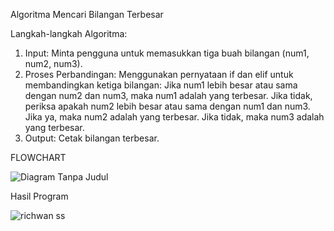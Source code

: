 Algoritma Mencari Bilangan Terbesar

Langkah-langkah Algoritma:
1. Input:
  Minta pengguna untuk memasukkan tiga buah bilangan (num1, num2, num3).
2. Proses Perbandingan:
  Menggunakan pernyataan if dan elif untuk membandingkan ketiga bilangan:
  Jika num1 lebih besar atau sama dengan num2 dan num3, maka num1 adalah yang terbesar.
  Jika tidak, periksa apakah num2 lebih besar atau sama dengan num1 dan num3. Jika ya, maka num2 adalah yang terbesar.
  Jika tidak, maka num3 adalah yang terbesar.
3. Output:
  Cetak bilangan terbesar.

FLOWCHART

![Diagram Tanpa Judul](https://github.com/user-attachments/assets/40385262-e63a-4296-884a-db6f871fa6c3)



Hasil Program


![richwan ss](https://github.com/user-attachments/assets/a3c2e1d2-c4ed-4c2a-90f4-3b9fee45710a)
